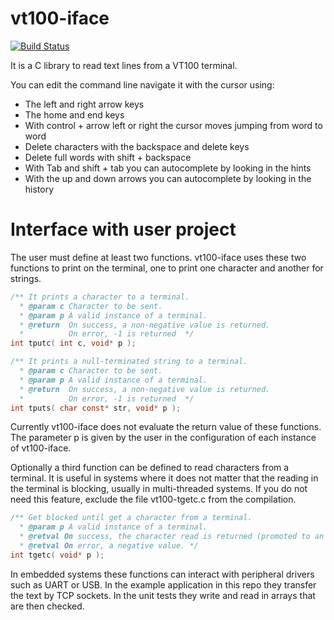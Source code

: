 # vt100-iface

[![Build Status](https://travis-ci.org/rafagafe/vt100-iface.svg?branch=master)](https://travis-ci.org/rafagafe/vt100-iface)

It is a C library to read text lines from a VT100 terminal.

You can edit the command line navigate it with the cursor using:
* The left and right arrow keys
* The home and end keys
* With control + arrow left or right the cursor moves jumping from word to word
* Delete characters with the backspace and delete keys
* Delete full words with shift + backspace
* With Tab and shift + tab you can autocomplete by looking in the hints
* With the up and down arrows you can autocomplete by looking in the history

# Interface with user project

The user must define at least two functions. vt100-iface uses these two functions to print on the terminal, one to print one character and another for strings.

```C
/** It prints a character to a terminal.
  * @param c Character to be sent.
  * @param p A valid instance of a terminal.
  * @return  On success, a non-negative value is returned.
  *          On error, -1 is returned  */
int tputc( int c, void* p );

/** It prints a null-terminated string to a terminal.
  * @param c Character to be sent.
  * @param p A valid instance of a terminal.
  * @return  On success, a non-negative value is returned.
  *          On error, -1 is returned  */
int tputs( char const* str, void* p );
```

Currently vt100-iface does not evaluate the return value of these functions. The parameter p is given by the user in the configuration of each instance of vt100-iface.

Optionally a third function can be defined to read characters from a terminal. It is useful in systems where it does not matter that the reading in the terminal is blocking, usually in multi-threaded systems. If you do not need this feature, exclude the file vt100-tgetc.c from the compilation.

```C
/** Get blocked until get a character from a terminal.
  * @param p A valid instance of a terminal.
  * @retval On success, the character read is returned (promoted to an int value).
  * @retval On error, a negative value. */
int tgetc( void* p );
```

In embedded systems these functions can interact with peripheral drivers such as UART or USB. In the example application in this repo they transfer the text by TCP sockets. In the unit tests they write and read in arrays that are then checked.

  